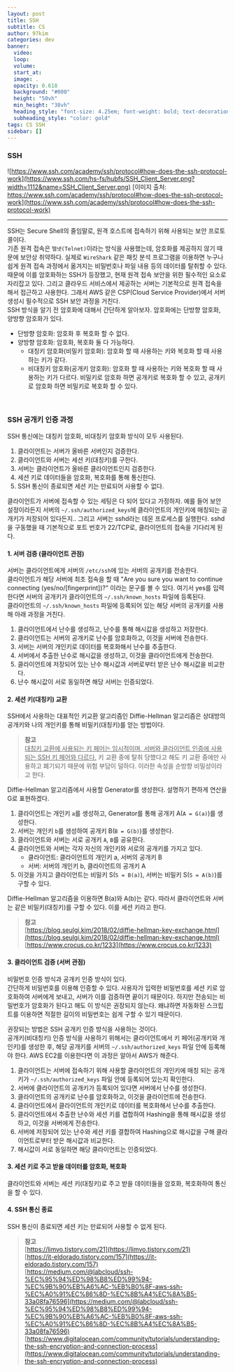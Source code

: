 ```yaml
---
layout: post
title: SSH
subtitle: CS
author: 97kim
categories: dev
banner:
  video:
  loop:
  volume:
  start_at:
  image: .
  opacity: 0.618
  background: "#000"
  height: "50vh"
  min_height: "38vh"
  heading_style: "font-size: 4.25em; font-weight: bold; text-decoration: underline"
  subheading_style: "color: gold"
tags: CS SSH
sidebar: []
---
```


### SSH ###
![https://www.ssh.com/academy/ssh/protocol#how-does-the-ssh-protocol-work](https://www.ssh.com/hs-fs/hubfs/SSH_Client_Server.png?width=1112&name=SSH_Client_Server.png)
[이미지 출처: https://www.ssh.com/academy/ssh/protocol#how-does-the-ssh-protocol-work](https://www.ssh.com/academy/ssh/protocol#how-does-the-ssh-protocol-work)

---

SSH는 Secure Shell의 줄임말로, 원격 호스트에 접속하기 위해 사용되는 보안 프로토콜이다.
<br>
기존 원격 접속은 `텔넷(Telnet)`이라는 방식을 사용했는데, 암호화를 제공하지 않기 때문에 보안상 취약하다. 실제로 `WireShark` 같은 패킷 분석 프로그램을 이용하면 누구나 쉽게 원격 접속 과정에서 옮겨지는 비밀번호나 파일 내용 등의 데이터를 탈취할 수 있다. 때문에 이를 암호화하는 SSH가 등장했고, 현재 원격 접속 보안을 위한 필수적인 요소로 자리잡고 있다. 그리고 클라우드 서비스에서 제공하는 서버는 기본적으로 원격 접속을 해서 접근하고 사용한다. 그래서 AWS 같은 CSP(Cloud Service Provider)에서 서버 생성시 필수적으로 SSH 보안 과정을 거친다.
<br>
SSH 방식을 알기 전 암호화에 대해서 간단하게 알아보자. 암호화에는 단방향 암호화, 양방향 암호화가 있다.
- 단방향 암호화: 암호화 후 복호화 할 수 없다.
- 양방향 암호화: 암호화, 복호화 둘 다 가능하다.
  - 대칭키 암호화(비밀키 암호화): 암호화 할 때 사용하는 키와 복호화 할 때 사용하는 키가 같다.
  - 비대칭키 암호화(공개키 암호화): 암호화 할 때 사용하는 키와 복호화 할 때 사용하는 키가 다르다. 비밀키로 암호화 하면 공개키로 복호화 할 수 있고, 공개키로 암호화 하면 비밀키로 복호화 할 수 있다.
<br>

### SSH 공개키 인증 과정 ###
SSH 통신에는 대칭키 암호화, 비대칭키 암호화 방식이 모두 사용된다. <br>
1. 클라이언트는 서버가 올바른 서버인지 검증한다.
2. 클라이언트와 서버는 세션 키(대칭키)를 구한다.
3. 서버는 클라이언트가 올바른 클라이언트인지 검증한다.
4. 세션 키로 데이터들을 암호화, 복호화를 통해 통신한다.
5. SSH 통신이 종료되면 세션 키는 만료되어 사용할 수 없다.

클라이언트가 서버에 접속할 수 있는 세팅은 다 되어 있다고 가정하자. 예를 들어 보안 설정이라든지 서버의 `~/.ssh/authorized_keys`에 클라이언트의 개인키에 매칭되는 공개키가 저장되어 있다든지.. 그리고 서버는 sshd라는 데몬 프로세스를 실행한다. sshd을 구동했을 때 기본적으로 포트 번호가 22/TCP로, 클라이언트의 접속을 기다리게 된다.

#### 1. 서버 검증 (클라이언트 관점) ####
서버는 클라이언트에게 서버의 `/etc/ssh`에 있는 서버의 공개키를 전송한다. <br>
클라이언트가 해당 서버에 최초 접속을 할 때 "Are you sure you want to continue connecting (yes/no/[fingerprint])?" 이라는 문구를 볼 수 있다.
여기서 yes를 입력한다면 서버의 공개키가 클라이언트의 `~/.ssh/known_hosts` 파일에 등록된다. <br>
클라이언트의 `~/.ssh/known_hosts` 파일에 등록되어 있는 해당 서버의 공개키를 사용해 아래 과정을 거친다.

1. 클라이언트에서 난수를 생성하고, 난수를 통해 해시값을 생성하고 저장한다.
2. 클라이언트는 서버의 공개키로 난수를 암호화하고, 이것을 서버에 전송한다.
3. 서버는 서버의 개인키로 데이터를 복호화해서 난수를 추출한다.
4. 서버에서 추출한 난수로 해시값을 생성하고, 이것을 클라이언트에게 전송한다.
5. 클라이언트에 저장되어 있는 난수 해시값과 서버로부터 받은 난수 해시값을 비교한다.
6. 난수 해시값이 서로 동일하면 해당 서버는 인증되었다.

#### 2. 세션 키(대칭키) 교환 ####
SSH에서 사용하는 대표적인 키교환 알고리즘인 Diffie-Hellman 알고리즘은 상대방의 공개키와 나의 개인키를 통해 비밀키(대칭키)를 얻는 방법이다. <br>

> **참고** <br>
<u>대칭키 교환에 사용되는 키 페어는 임시적이며, 서버와 클라이언트 인증에 사용되는 SSH 키 페어와 다르다.</u> 키 교환 중에 탈취 당했다고 해도 키 교환 중에만 사용하고 폐기되기 때문에 위험 부담이 덜하다. 이러한 속성을 순방향 비밀성이라고 한다.

Diffie-Hellman 알고리즘에서 사용할 Generator를 생성한다. 설명하기 편하게 연산을 G로 표현하겠다. <br>
1. 클라이언트는 개인키 `a`를 생성하고, Generator를 통해 공개키 A(`A = G(a)`)를 생성한다.
2. 서버는 개인키 `b`를 생성하여 공개키 B(`B = G(b)`)를 생성한다.
3. 클라이언트와 서버는 서로 공개키 `A`, `B`를 공유한다.
4. 클라이언트와 서버는 각자 자신의 개인키와 서로의 공개키를 가지고 있다. 
   - 클라이언트: 클라이언트의 개인키 a, 서버의 공개키 B
   - 서버: 서버의 개인키 b, 클라이언트의 공개키 A 
5. 이것을 가지고 클라이언트는 비밀키 S(`S = B(a)`), 서버는 비밀키 S(`S = A(b)`)를 구할 수 있다.

Diffie-Hellman 알고리즘을 이용하면 B(a)와 A(b)는 같다. 따라서 클라이언트와 서버는 같은 비밀키(대칭키)를 구할 수 있다. 이를 세션 키라고 한다.

> **참고** <br>
[https://blog.seulgi.kim/2018/02/diffie-hellman-key-exchange.html](https://blog.seulgi.kim/2018/02/diffie-hellman-key-exchange.html) <br>
[https://www.crocus.co.kr/1233](https://www.crocus.co.kr/1233)

#### 3. 클라이언트 검증 (서버 관점) ####
비밀번호 인증 방식과 공개키 인증 방식이 있다. <br>
간단하게 비밀번호를 이용해 인증할 수 있다. 사용자가 입력한 비밀번호를 세션 키로 암호화하여 서버에게 보내고, 서버가 이를 검증하면 끝이기 때문이다. 하지만 전송되는 비밀번호가 암호화가 된다고 해도 이 방식은 권장되지 않는다. 왜냐하면 자동화된 스크립트를 이용하면 적절한 길이의 비밀번호는 쉽게 구할 수 있기 때문이다. <br>

권장되는 방법은 SSH 공개키 인증 방식을 사용하는 것이다. <br>
공개키(비대칭키) 인증 방식을 사용하기 위해서는 클라이언트에서 키 페어(공개키와 개인키)를 생성한 후, 해당 공개키를 서버의 `~/.ssh/authorized_keys` 파일 안에 등록해야 한다. AWS EC2를 이용한다면 이 과정은 알아서 AWS가 해준다.

1. 클라이언트는 서버에 접속하기 위해 사용할 클라이언트의 개인키에 매칭 되는 공개키가 `~/.ssh/authorized_keys` 파일 안에 등록되어 있는지 확인한다.
2. 서버에 클라이언트의 공개키가 등록되어 있다면 서버에서 난수를 생성한다.
3. 클라이언트의 공개키로 난수를 암호화하고, 이것을 클라이언트에 전송한다.
4. 클라이언트에서 클라이언트의 개인키로 데이터를 복호화해서 난수를 추출한다.
5. 클라이언트에서 추출한 난수와 세션 키를 겹합하여 Hashing을 통해 해시값을 생성하고, 이것을 서버에게 전송한다.
6. 서버에 저장되어 있는 난수와 세션 키를 결합하여 Hashing으로 해시값을 구해 클라이언트로부터 받은 해시값과 비교한다.
7. 해시값이 서로 동일하면 해당 클라이언트는 인증되었다.

#### 3. 세션 키로 주고 받을 데이터를 암호화, 복호화 ####
클라이언트와 서버는 세션 키(대칭키)로 주고 받을 데이터들을 암호화, 복호화하여 통신을 할 수 있다.

#### 4. SSH 통신 종료 ####
SSH 통신이 종료되면 세션 키는 만료되어 사용할 수 없게 된다.

>**참고** <br>
[https://limvo.tistory.com/21](https://limvo.tistory.com/21) <br>
[https://it-eldorado.tistory.com/157](https://it-eldorado.tistory.com/157) <br>
[https://medium.com/@labcloud/ssh-%EC%95%94%ED%98%B8%ED%99%94-%EC%9B%90%EB%A6%AC-%EB%B0%8F-aws-ssh-%EC%A0%91%EC%86%8D-%EC%8B%A4%EC%8A%B5-33a08fa76596](https://medium.com/@labcloud/ssh-%EC%95%94%ED%98%B8%ED%99%94-%EC%9B%90%EB%A6%AC-%EB%B0%8F-aws-ssh-%EC%A0%91%EC%86%8D-%EC%8B%A4%EC%8A%B5-33a08fa76596) <br>
[https://www.digitalocean.com/community/tutorials/understanding-the-ssh-encryption-and-connection-process](https://www.digitalocean.com/community/tutorials/understanding-the-ssh-encryption-and-connection-process)
